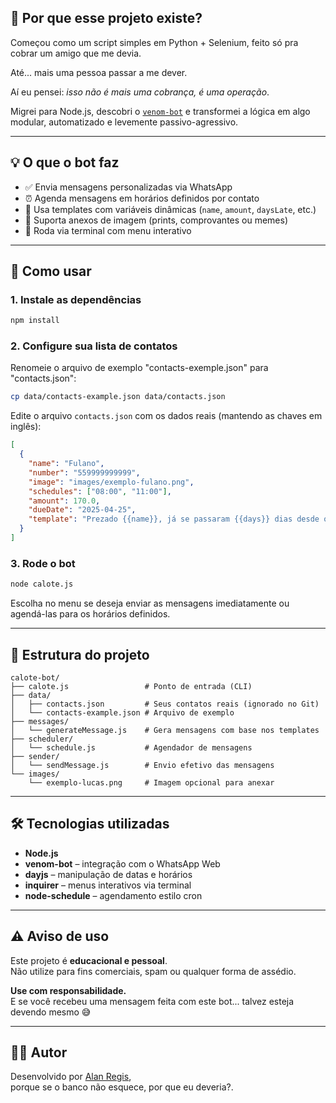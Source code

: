 

## 🧠 Por que esse projeto existe?

Começou como um script simples em Python + Selenium, feito só pra cobrar um amigo que me devia.

Até... mais uma pessoa passar a me dever.

Aí eu pensei: *isso não é mais uma cobrança, é uma operação*.

Migrei para Node.js, descobri o [`venom-bot`](https://github.com/orkestral/venom) e transformei a lógica em algo modular, automatizado e levemente passivo-agressivo.

---

## 💡 O que o bot faz

- ✅ Envia mensagens personalizadas via WhatsApp
- ⏰ Agenda mensagens em horários definidos por contato
- 🧠 Usa templates com variáveis dinâmicas (`name`, `amount`, `daysLate`, etc.)
- 📎 Suporta anexos de imagem (prints, comprovantes ou memes)
- 🧪 Roda via terminal com menu interativo

---

## 🚀 Como usar

### 1. Instale as dependências

```bash
npm install
```

### 2. Configure sua lista de contatos

Renomeie o arquivo de exemplo "contacts-exemple.json" para "contacts.json":

```bash
cp data/contacts-example.json data/contacts.json
```

Edite o arquivo `contacts.json` com os dados reais (mantendo as chaves em inglês):

```json
[
  {
    "name": "Fulano",
    "number": "559999999999",
    "image": "images/exemplo-fulano.png",
    "schedules": ["08:00", "11:00"],
    "amount": 170.0,
    "dueDate": "2025-04-25",
    "template": "Prezado {{name}}, já se passaram {{days}} dias desde o combinado. Valor pendente: R${{amount}}."
  }
]
```

### 3. Rode o bot

```bash
node calote.js
```

Escolha no menu se deseja enviar as mensagens imediatamente ou agendá-las para os horários definidos.

---

## 📁 Estrutura do projeto

```
calote-bot/
├── calote.js                 # Ponto de entrada (CLI)
├── data/
│   ├── contacts.json         # Seus contatos reais (ignorado no Git)
│   └── contacts-example.json # Arquivo de exemplo
├── messages/
│   └── generateMessage.js    # Gera mensagens com base nos templates
├── scheduler/
│   └── schedule.js           # Agendador de mensagens
├── sender/
│   └── sendMessage.js        # Envio efetivo das mensagens
└── images/
    └── exemplo-lucas.png     # Imagem opcional para anexar
```

---

## 🛠 Tecnologias utilizadas

- **Node.js**
- **venom-bot** – integração com o WhatsApp Web
- **dayjs** – manipulação de datas e horários
- **inquirer** – menus interativos via terminal
- **node-schedule** – agendamento estilo cron

---

## ⚠️ Aviso de uso

Este projeto é **educacional e pessoal**.  
Não utilize para fins comerciais, spam ou qualquer forma de assédio.

**Use com responsabilidade.**  
E se você recebeu uma mensagem feita com este bot... talvez esteja devendo mesmo 😅

---

## 👨‍💻 Autor

Desenvolvido por [Alan Regis](https://github.com/Alanlan21),  
porque se o banco não esquece, por que eu deveria?.
